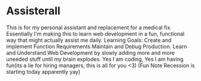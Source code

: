 # Assisterall
This is for my personal assistant and replacement for a medical fix. 
Essentially I'm making this to learn web development in a fun, functional way that might actually assist me daily.
Learning Goals:
Create and implement Function Requirements
Maintain and Debug Production.
Learn and Understand Web Development by slowly adding more and more uneeded stuff until my brain explodes.
Yes I am coding, Yes I am having fun(its a lie for hiring managers, this is all for you <3)
(Fun Note Recession is starting today apparently yay)
